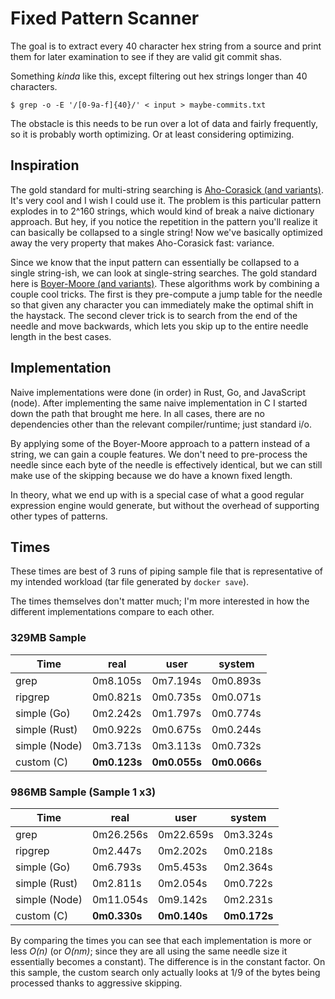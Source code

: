 # Fixed Pattern Scanner

The goal is to extract every 40 character hex string from a source and print
them for later examination to see if they are valid git commit shas.

Something _kinda_ like this, except filtering out hex strings longer than 40
characters.

```
$ grep -o -E '/[0-9a-f]{40}/' < input > maybe-commits.txt
```

The obstacle is this needs to be run over a lot of data and fairly frequently,
so it is probably worth optimizing. Or at least considering optimizing.

## Inspiration

The gold standard for multi-string searching is [Aho-Corasick (and
variants)](https://en.wikipedia.org/wiki/Aho%E2%80%93Corasick_algorithm). It's
very cool and I wish I could use it. The problem is this particular pattern
explodes in to 2^160 strings, which would kind of break a naive dictionary
approach. But hey, if you notice the repetition in the pattern you'll realize it
can basically be collapsed to a single string! Now we've basically optimized
away the very property that makes Aho-Corasick fast: variance.

Since we know that the input pattern can essentially be collapsed to a single
string-ish, we can look at single-string searches. The gold standard here is
[Boyer-Moore (and
variants)](https://en.wikipedia.org/wiki/Boyer%E2%80%93Moore_string-search_algorithm).
These algorithms work by combining a couple cool tricks. The first is they
pre-compute a jump table for the needle so that given any character you can
immediately make the optimal shift in the haystack. The second clever trick is
to search from the end of the needle and move backwards, which lets you skip up
to the entire needle length in the best cases.

## Implementation

Naive implementations were done (in order) in Rust, Go, and JavaScript (node).
After implementing the same naive implementation in C I started down the path
that brought me here. In all cases, there are no dependencies other than the
relevant compiler/runtime; just standard i/o.

By applying some of the Boyer-Moore approach to a pattern instead of a string,
we can gain a couple features. We don't need to pre-process the needle since
each byte of the needle is effectively identical, but we can still make use of
the skipping because we do have a known fixed length.

In theory, what we end up with is a special case of what a good regular
expression engine would generate, but without the overhead of supporting other
types of patterns.

## Times

These times are best of 3 runs of piping sample file that is representative of
my intended workload (tar file generated by `docker save`).

The times themselves don't matter much; I'm more interested in how the different
implementations compare to each other.

### 329MB Sample

| Time | real | user | system |
|------|------|------|--------|
| grep | 0m8.105s | 0m7.194s | 0m0.893s |
| ripgrep | 0m0.821s | 0m0.735s | 0m0.071s |
| simple (Go) | 0m2.242s | 0m1.797s | 0m0.774s |
| simple (Rust) | 0m0.922s | 0m0.675s | 0m0.244s |
| simple (Node) | 0m3.713s | 0m3.113s | 0m0.732s |
| custom (C) | **0m0.123s** | **0m0.055s** | **0m0.066s** |

### 986MB Sample (Sample 1 x3)

| Time | real | user | system |
|------|------|------|--------|
| grep | 0m26.256s | 0m22.659s | 0m3.324s |
| ripgrep | 0m2.447s | 0m2.202s | 0m0.218s |
| simple (Go) | 0m6.793s | 0m5.453s | 0m2.364s |
| simple (Rust) | 0m2.811s | 0m2.054s | 0m0.722s |
| simple (Node) | 0m11.054s | 0m9.142s | 0m2.231s |
| custom (C) | **0m0.330s** | **0m0.140s** | **0m0.172s** |

By comparing the times you can see that each implementation is more or less
*O(n)* (or *O(nm)*;  since they are all using the same needle size it
essentially becomes a constant). The difference is in the constant factor. On
this sample, the custom search only actually looks at 1/9 of the bytes being
processed thanks to aggressive skipping.
